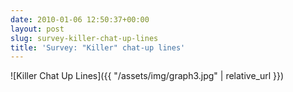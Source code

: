 ```yaml
---
date: 2010-01-06 12:50:37+00:00
layout: post
slug: survey-killer-chat-up-lines
title: 'Survey: "Killer" chat-up lines'
---
```


![Killer Chat Up Lines]({{ "/assets/img/graph3.jpg" | relative_url }})

